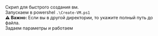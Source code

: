 Скрип для быстрого создания вм.
<br>Запускаем в powershel <code>.\Create-VM.ps1</code> 
<br>**⚠️ Важно:** Если вы в другой директории, то укажите полный путь до файла.
<br>Задаем параметры и работаем
